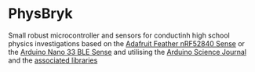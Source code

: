 # PhysBryk

Small robust microcontroller and sensors for conductinh high school physics investigations based on the [Adafruit Feather nRF52840 Sense](https://learn.adafruit.com/adafruit-feather-sense/overview) or the [Arduino Nano 33 BLE Sense](https://store.arduino.cc/usa/nano-33-ble-sense) and utilising the [Arduino Science Journal](https://science-journal.arduino.cc/) and the [associated libraries](https://github.com/arduino-libraries/Arduino_ScienceJournal)

